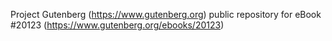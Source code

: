 Project Gutenberg (https://www.gutenberg.org) public repository for eBook #20123 (https://www.gutenberg.org/ebooks/20123)
